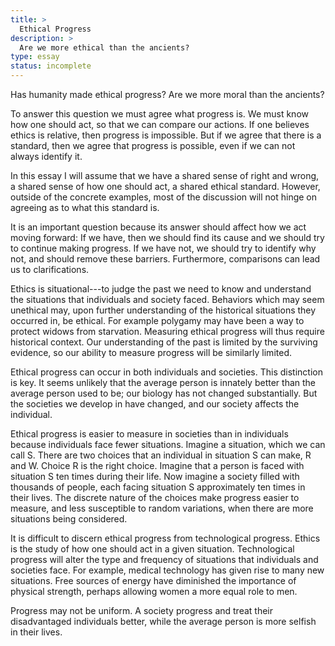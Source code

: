 ```yaml
---
title: >
  Ethical Progress
description: >
  Are we more ethical than the ancients?
type: essay
status: incomplete
---
```


Has humanity made ethical progress?  Are we more moral than the ancients?

To answer this question we must agree what progress is.  We must know how one should act, so that we can compare our actions.  If one believes ethics is relative, then progress is impossible.  But if we agree that there is a standard, then we agree that progress is possible, even if we can not always identify it.

In this essay I will assume that we have a shared sense of right and wrong, a shared sense of how one should act, a shared ethical standard.  However, outside of the concrete examples, most of the discussion will not hinge on agreeing as to what this standard is.

It is an important question because its answer should affect how we act moving forward: If we have, then we should find its cause and we should try to continue making progress. If we have not, we should try to identify why not, and should remove these barriers.  Furthermore, comparisons can lead us to clarifications.

Ethics is situational---to judge the past we need to know and understand the situations that individuals and society faced.  Behaviors which may seem unethical may, upon further understanding of the historical situations they occurred in, be ethical.  For example polygamy may have been a way to protect widows from starvation.  Measuring ethical progress will thus require historical context.  Our understanding of the past is limited by the surviving evidence, so our ability to measure progress will be similarly limited.

Ethical progress can occur in both individuals and societies.  This distinction is key.  It seems unlikely that the average person is innately better than the average person used to be; our biology has not changed substantially.  But the societies we develop in have changed, and our society affects the individual.

Ethical progress is easier to measure in societies than in individuals because individuals face fewer situations.  Imagine a situation, which we can call S.  There are two choices that an individual in situation S can make, R and W.  Choice R is the right choice. Imagine that a person is faced with situation S ten times during their life. Now imagine a society filled with thousands of people, each facing situation S approximately ten times in their lives. The discrete nature of the choices make progress easier to measure, and less susceptible to random variations, when there are more situations being considered.

It is difficult to discern ethical progress from technological progress.  Ethics is the study of how one should act in a given situation.  Technological progress will alter the type and frequency of situations that individuals and societies face.  For example, medical technology has given rise to many new situations.  Free sources of energy have diminished the importance of physical strength, perhaps allowing women a more equal role to men.

Progress may not be uniform.  A society progress and treat their disadvantaged individuals better, while the average person is more selfish in their lives.
